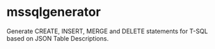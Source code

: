 # mssqlgenerator
Generate CREATE, INSERT, MERGE and DELETE statements for T-SQL based on JSON Table Descriptions.
